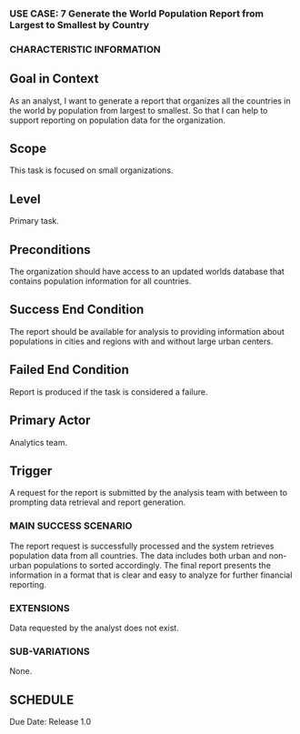 ### USE CASE: 7 Generate the World Population Report from Largest to Smallest by Country

### CHARACTERISTIC INFORMATION
## Goal in Context
As an analyst, I want to generate a report that organizes all the countries in the world by population from largest to smallest. 
So that I can help to support reporting on population data for the organization.

## Scope
This task is focused on small organizations.

## Level
Primary task.

## Preconditions
The organization should have access to an updated worlds database that contains population information for all countries.

## Success End Condition
The report should be available for analysis to providing information about populations in cities and regions with and without large urban centers.

## Failed End Condition
Report is produced if the task is considered a failure.

## Primary Actor
Analytics team.

## Trigger
A request for the report is submitted by the analysis team with between to prompting data retrieval and report generation.

### MAIN SUCCESS SCENARIO
The report request is successfully processed and the system retrieves population data from all countries.
The data includes both urban and non-urban populations to sorted accordingly.
The final report presents the information in a format that is clear and easy to analyze for further financial reporting.


### EXTENSIONS
Data requested by the analyst does not exist.

### SUB-VARIATIONS
None.

## SCHEDULE
Due Date: Release 1.0

